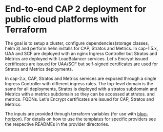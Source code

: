 # End-to-end CAP 2 deployment for public cloud platforms with Terraform

The goal is to setup a cluster, configure dependencies(storage classes, helm 3) and perform helm installs for CAP, Stratos and Metrics.
In cap-1.5.x, UAA and SCF are deployed with an nginx Ingress Controller but Stratos and Metrics are deployed with LoadBalancer services. Let's Encrypt issued certificates are issued for UAA/SCF but self-signed certificates are used for Stratos and Metrics deployments.

In cap-2.x, CAP, Stratos and Metrics services are exposed through a single Ingress Controller with different ingress rules. The top-level domain is the same for all deployments, Stratos is deployed with a stratos subdomain and Metrics with a metrics subdomain so they can be accessed at stratos.<TLD> and metrics.<TLD> FQDNs. Let's Encrypt certificates are issued for CAP, Stratos and Metrics.

The inputs are provided  through terraform variables (for use with [blue-horizon](https://github.com/SUSE-Enceladus/blue-horizon)). For details on how to use the templates for specific providers see the respective READMEs in the provider directories.

